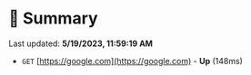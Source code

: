# 📖 Summary
Last updated: **5/19/2023, 11:59:19 AM**

- `GET` [https://google.com](https://google.com) - **Up** (148ms)
